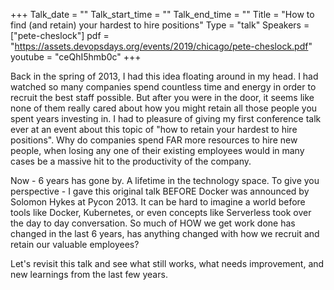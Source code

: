+++
Talk_date = ""
Talk_start_time = ""
Talk_end_time = ""
Title = "How to find (and retain) your hardest to hire positions"
Type = "talk"
Speakers = ["pete-cheslock"]
pdf = "https://assets.devopsdays.org/events/2019/chicago/pete-cheslock.pdf"
youtube = "ceQhI5hmb0c"
+++

Back in the spring of 2013, I had this idea floating around in my head.  I had watched so many companies spend countless time and energy in order to recruit the best staff possible.  But after you were in the door, it seems like none of them really cared about how you might retain all those people you spent years investing in.  I had to pleasure of giving my first conference talk ever at an event about this topic of "how to retain your hardest to hire positions".  Why do companies spend FAR more resources to hire new people, when losing any one of their existing employees would in many cases be a massive hit to the productivity of the company.  

Now - 6 years has gone by.  A lifetime in the technology space.  To give you perspective - I gave this original talk BEFORE Docker was announced by Solomon Hykes at Pycon 2013.  It can be hard to imagine a world before tools like Docker, Kubernetes, or even concepts like Serverless took over the day to day conversation.  So much of HOW we get work done has changed in the last 6 years, has anything changed with how we recruit and retain our valuable employees?

Let's revisit this talk and see what still works, what needs improvement, and new learnings from the last few years.
